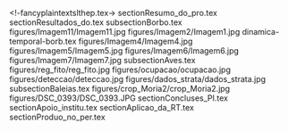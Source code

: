<!-fancyplaintextslthep.tex->
sectionResumo_do_pro.tex
sectionResultados_do.tex
subsectionBorbo.tex
figures/Imagem11/Imagem11.jpg
figures/Imagem2/Imagem1.jpg
dinamica-temporal-borb.tex
figures/Imagem4/Imagem4.jpg
figures/Imagem5/Imagem5.jpg
figures/Imagem6/Imagem6.jpg
figures/Imagem7/Imagem7.jpg
subsectionAves.tex
figures/reg_fito/reg_fito.jpg
figures/ocupacao/ocupacao.jpg
figures/deteccao/deteccao.jpg
figures/dados_strata/dados_strata.jpg
subsectionBaleias.tex
figures/crop_Moria2/crop_Moria2.jpg
figures/DSC_0393/DSC_0393.JPG
sectionConcluses_PI.tex
sectionApoio_institu.tex
sectionAplicao_da_RT.tex
sectionProduo_no_per.tex